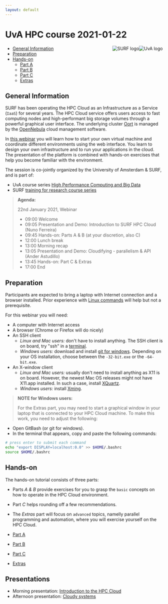```yaml
---
layout: default
---
```


# UvA HPC course 2021-01-22

<div style="float:right;max-width:205px;" markdown="1">
<img alt="UvA logo" src="../images/UvA-logo.png" />
</div>
<div style="float:right;max-width:205px;" markdown="1">
<img alt="SURF logo" src="../images/surf_logo.png" />
</div>


* [General Information](#general) <br>
* [Preparation](#preparation) <br>
* [Hands-on](#hands-on) <br>
  * [Part A](partA)
  * [Part B](partB)
  * [Part C](partC)
  * [Extras](extras)

## <a name="general"></a>General Information

SURF has been operating the HPC Cloud as an Infrastructure as a Service (`IaaS`) for several years. The HPC Cloud service offers users access to fast computing nodes and high-performant big storage volumes through a powerful graphical user interface. The underlying cluster [Oort](https://en.wikipedia.org/wiki/Oort_cloud) is managed by the [OpenNebula](http://opennebula.org/) cloud management software.

In [this webinar](https://www.surf.nl/en/agenda/webinar-introduction-hpc-cloud) you will learn how to start your own virtual machine and coordinate different environments using the web interface. You learn to design your own infrastructure and to run your applications in the cloud. The presentation of the platform is combined with hands-on exercises that help you become familiar with the environment.

The session is co-jointly organized by the University of Amsterdam & SURF, and is part of:
* UvA course series [High Performance Computing and Big Data](https://hpc.uva.nl/)
* SURF [training for research course series](https://www.surf.nl/en/agenda/webinar-introduction-hpc-cloud)

>**Agenda:**
>
> 22nd January 2021, Webinar
>
> * 09:00 Welcome
> * 09:05 Presentation and Demo: Introduction to SURF HPC Cloud (Nuno Ferreira)
> * 09:45 Hands-on: Parts A & B (at your discretion, also C)
> * 12:00 Lunch break  
> * 13:00 Morning recap  
> * 13:05 Presentation and Demo: Cloudifying - parallelism & API (Ander Astudillo)
> * 13:45 Hands-on: Part C & Extras  
> * 17:00 End  


## <a name="preparation"></a>Preparation

Participants are expected to bring a laptop with Internet connection and a browser installed. Prior experience with [Linux commands](http://cli.learncodethehardway.org/book/) will help but not a prerequisite.

For this webinar you will need:

* A computer with Internet access
* A browser (Chrome or Firefox will do nicely)
* An SSH client
  * _Linux and Mac users:_ don't have to install anything. The SSH client is on board, try "ssh" in a [terminal](http://askubuntu.com/questions/38162/what-is-a-terminal-and-how-do-i-open-and-use-it).
  * _Windows users:_ download and install [git for windows](https://git-for-windows.github.io/). Depending on your OS installation, choose between the `-32-bit.exe` or the `-64-bit.exe`.
* An X-window client
  * _Linux and Mac users:_ usually don't need to install anything as X11 is on board. However, the newest Mac OS releases might not have X11.app installed. In such a case, install [XQuartz](http://xquartz.macosforge.org/landing/).
  * _Windows users:_ install [Xming](http://sourceforge.net/projects/xming/).

> **NOTE for Windows users:**
>
> For the Extras part, you may need to start a graphical window in your laptop that is connected to your HPC Cloud machine. To make this work, you need to adjust the following:  
>
* Open GitBash (or git for windows).
* In the terminal that appears, copy and paste the following commands:
>
```sh
# press enter to submit each command
echo "export DISPLAY=localhost:0.0" >> $HOME/.bashrc
source $HOME/.bashrc
```

## <a name="hands-on"></a> Hands-on
The hands-on tutorial consists of three parts:

  * Parts *A & B* provide exercises for you to grasp the `basic` concepts on how to operate in the HPC Cloud environment.
  * Part *C* helps rounding off a few recommendations.
  * The *Extras* part will focus on `advanced` topics, namelly parallel programming and automation, where you will exercise yourself on the HPC Cloud.

  * [Part A](partA)
  * [Part B](partB)
  * [Part C](partC)
  * [Extras](extras)

## <a name="presentations"></a> Presentations
  * Morning presentation: <span style="display:inline;" markdown="1"><a href="20210122_hpcc_basics.pdf">Introduction to the HPC Cloud</a></span>
  * Afternoon presentation: <span style="display:inline;" markdown="1"><a href="20200122_hpcc_advanced.pdf">Cloudy systems</a></span>
